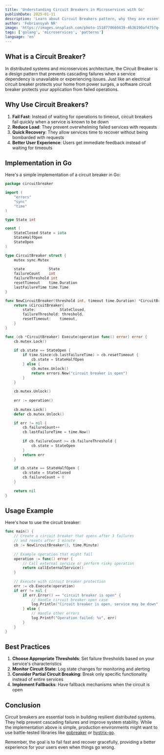 ```yaml
---
title: 'Understanding Circuit Breakers in Microservices with Go'
publishDate: 2025-01-11
description: 'Learn about Circuit Breakers pattern, why they are essential in distributed systems, and how to implement them in Go.'
author: 'Febriansyah NR'
image: 'https://images.unsplash.com/photo-1518770660439-4636190af475?q=80&w=2070'
tags: ['golang', 'microservices', 'patterns']
language: 'en'
---
```


## What is a Circuit Breaker?

In distributed systems and microservices architecture, the Circuit Breaker is a design pattern that prevents cascading failures when a service dependency is unavailable or experiencing issues. Just like an electrical circuit breaker protects your home from power surges, a software circuit breaker protects your application from failed operations.

## Why Use Circuit Breakers?

1. **Fail Fast**: Instead of waiting for operations to timeout, circuit breakers fail quickly when a service is known to be down
2. **Reduce Load**: They prevent overwhelming failed services with requests
3. **Quick Recovery**: They allow services time to recover without being bombarded with requests
4. **Better User Experience**: Users get immediate feedback instead of waiting for timeouts

## Implementation in Go

Here's a simple implementation of a circuit breaker in Go:

```go
package circuitbreaker

import (
    "errors"
    "sync"
    "time"
)

type State int

const (
    StateClosed State = iota
    StateHalfOpen
    StateOpen
)

type CircuitBreaker struct {
    mutex sync.Mutex
    
    state           State
    failureCount    int
    failureThreshold int
    resetTimeout    time.Duration
    lastFailureTime time.Time
}

func NewCircuitBreaker(threshold int, timeout time.Duration) *CircuitBreaker {
    return &CircuitBreaker{
        state:           StateClosed,
        failureThreshold: threshold,
        resetTimeout:    timeout,
    }
}

func (cb *CircuitBreaker) Execute(operation func() error) error {
    cb.mutex.Lock()
    
    if cb.state == StateOpen {
        if time.Since(cb.lastFailureTime) > cb.resetTimeout {
            cb.state = StateHalfOpen
        } else {
            cb.mutex.Unlock()
            return errors.New("circuit breaker is open")
        }
    }
    
    cb.mutex.Unlock()
    
    err := operation()
    
    cb.mutex.Lock()
    defer cb.mutex.Unlock()

    if err != nil {
        cb.failureCount++
        cb.lastFailureTime = time.Now()
        
        if cb.failureCount >= cb.failureThreshold {
            cb.state = StateOpen
        }
        return err
    }

    if cb.state == StateHalfOpen {
        cb.state = StateClosed
        cb.failureCount = 0
    }
    
    return nil
}
```

## Usage Example

Here's how to use the circuit breaker:

```go
func main() {
    // Create a circuit breaker that opens after 3 failures
    // and resets after 1 minute
    cb := NewCircuitBreaker(3, time.Minute)
    
    // Example operation that might fail
    operation := func() error {
        // Call external service or perform risky operation
        return callExternalService()
    }
    
    // Execute with circuit breaker protection
    err := cb.Execute(operation)
    if err != nil {
        if err.Error() == "circuit breaker is open" {
            // Handle circuit breaker open case
            log.Println("Circuit breaker is open, service may be down")
        } else {
            // Handle other errors
            log.Printf("Operation failed: %v", err)
        }
    }
}
```

## Best Practices

1. **Choose Appropriate Thresholds**: Set failure thresholds based on your service's characteristics
2. **Monitor Circuit State**: Log state changes for monitoring and alerting
3. **Consider Partial Circuit Breaking**: Break only specific functionality instead of entire services
4. **Implement Fallbacks**: Have fallback mechanisms when the circuit is open

## Conclusion

Circuit breakers are essential tools in building resilient distributed systems. They help prevent cascading failures and improve system stability. While the implementation above is simple, production environments might want to use battle-tested libraries like [gobreaker](https://github.com/sony/gobreaker) or [hystrix-go](https://github.com/afex/hystrix-go).

Remember, the goal is to fail fast and recover gracefully, providing a better experience for your users even when things go wrong.

